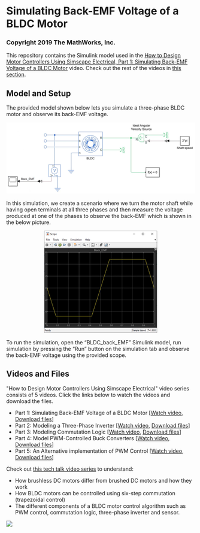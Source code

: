 # Simulating Back-EMF Voltage of a BLDC Motor
### Copyright 2019 The MathWorks, Inc.

This repository contains the Simulink model used in the [How to Design Motor Controllers Using Simscape Electrical, Part 1: Simulating Back-EMF Voltage of a BLDC Motor](https://www.mathworks.com/videos/how-to-design-motor-controllers-using-simscape-electrical-part-1-simulating-back-emf-voltage-of-a-bldc-motor-1565241566392.html) video. Check out the rest of the videos in [this section](#videos-and-files).

## Model and Setup
The provided model shown below lets you simulate a three-phase BLDC motor and observe its back-EMF voltage. 

![](images/model.png)

In this simulation, we create a scenario where we turn the motor shaft while having open terminals at all three phases and then measure the voltage produced at one of the phases to observe the back-EMF which is shown in the below picture.

<p align="center">
<img src="images/backEMF.png" width="60%">
</p>

To run the simulation, open the “BLDC_back_EMF” Simulink model, run simulation by pressing the “Run” button on the simulation tab and observe the back-EMF voltage using the provided scope.

## Videos and Files
"How to Design Motor Controllers Using Simscape Electrical" video series consists of 5 videos. Click the links below to watch the videos and download the files. 

  - Part 1: Simulating Back-EMF Voltage of a BLDC Motor [[Watch video](https://www.mathworks.com/videos/how-to-design-motor-controllers-using-simscape-electrical-part-1-simulating-back-emf-voltage-of-a-bldc-motor-1565241566392.html), [Download files](https://github.com/mathworks/Design-motor-controllers-with-Simscape-Electrical/tree/master/1%20Simulating%20back%20emf%20voltage%20of%20a%20BLDC%20motor)]
  - Part 2: Modeling a Three-Phase Inverter [[Watch video](https://www.mathworks.com/videos/how-to-design-motor-controllers-using-simscape-electrical-part-2-modeling-a-three-phase-inverter-1567758371716.html), [Download files](https://github.com/mathworks/Design-motor-controllers-with-Simscape-Electrical/tree/master/2%20Modeling%20a%20three%20phase%20inverter)]
  - Part 3: Modeling Commutation Logic [[Watch video](https://www.mathworks.com/videos/how-to-design-motor-controllers-using-simscape-electrical-part-3-modeling-commutation-logic-1576044161917.html), [Download files](https://github.com/mathworks/Design-motor-controllers-with-Simscape-Electrical/tree/master/3%20Modeling%20commutation%20logic)]
  - Part 4: Model PWM-Controlled Buck Converters [[Watch video](https://www.mathworks.com/videos/how-to-design-motor-controllers-using-simscape-electrical-part-4-modeling-a-pwm-controlled-buck-converter-1578478768258.html), [Download files](https://github.com/mathworks/Design-motor-controllers-with-Simscape-Electrical/tree/master/4%20Modeling%20a%20PWM%20controlled%20buck%20converter)]
  - Part 5: An Alternative implementation of PWM Control [[Watch video](https://www.mathworks.com/videos/how-to-design-motor-controllers-using-simscape-electrical-part-5-an-alternative-implementation-of-pwm-control-1579758063226.html), [Download files](https://github.com/mathworks/Design-motor-controllers-with-Simscape-Electrical/tree/master/5%20PWM%20control%20of%20a%20BLDC%20motor)]
  
Check out [this tech talk video series](https://www.mathworks.com/videos/series/brushless-dc-motors.html) to understand: 
  
- How brushless DC motors differ from brushed DC motors and how they work
- How BLDC motors can be controlled using six-step commutation (trapezoidal control)
- The different components of a BLDC motor control algorithm such as PWM control, commutation logic, three-phase inverter and sensor. 

![](algorithm.png)

